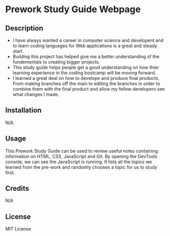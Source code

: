 # Prework Study Guide Webpage

## Description

- I have always wanted a career in computer science and developent and to learn coding languages for Web applications is a great and steady start.
- Building this project has helped give me a better understanding of the fundementals to creating bigger projects.
- This study guide helps people get a good understanding on how thier learning experience in the coding bootcamp will be moving forward. 
- I learned a great deal on how to develope and produce final products. From making branches off the main to editing the branches in order to combine them with the final product and allow my fellow developers see what changes I made.

## Installation

N/A.

## Usage

This Prework Study Guide can be used to review useful notes containing information on HTML, CSS, JavaScript and Git. By opening the DevTools console, we can see the JavaScript is running. It lists all the topics we learned from the pre-work and randomly chooses a topic for us to study first. 

## Credits

N/A

## License

MIT License